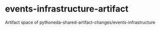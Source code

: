# events-infrastructure-artifact
Artifact space of pythoneda-shared-artifact-changes/events-infrastructure
